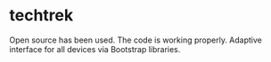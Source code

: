 # techtrek
Open source has been used. The code is working properly. Adaptive interface for all devices via Bootstrap libraries.
